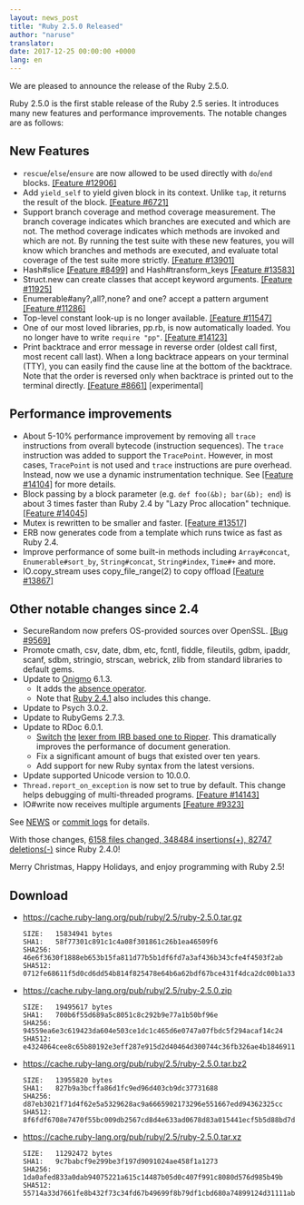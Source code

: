 ```yaml
---
layout: news_post
title: "Ruby 2.5.0 Released"
author: "naruse"
translator:
date: 2017-12-25 00:00:00 +0000
lang: en
---
```


We are pleased to announce the release of the Ruby 2.5.0.

Ruby 2.5.0 is the first stable release of the Ruby 2.5 series. It introduces many new features and performance improvements. The notable changes are as follows:

## New Features

- `rescue`/`else`/`ensure` are now allowed to be used directly with `do`/`end` blocks. [&#x5b;Feature #12906&#x5d;](https://bugs.ruby-lang.org/issues/12906)
- Add `yield_self` to yield given block in its context. Unlike `tap`, it returns the result of the block. [&#x5b;Feature #6721&#x5d;](https://bugs.ruby-lang.org/issues/6721)
- Support branch coverage and method coverage measurement.
  The branch coverage indicates which branches are executed and which are not. The method coverage indicates which methods are invoked and which are not. By running the test suite with these new features, you will know which branches and methods are executed, and evaluate total coverage of the test suite more strictly. [&#x5b;Feature #13901&#x5d;](https://bugs.ruby-lang.org/issues/13901)
- Hash#slice [&#x5b;Feature #8499&#x5d;](https://bugs.ruby-lang.org/issues/8499) and Hash#transform_keys [&#x5b;Feature #13583&#x5d;](https://bugs.ruby-lang.org/issues/13583)
- Struct.new can create classes that accept keyword arguments. [&#x5b;Feature #11925&#x5d;](https://bugs.ruby-lang.org/issues/11925)
- Enumerable#any?,all?,none? and one? accept a pattern argument [&#x5b;Feature #11286&#x5d;](https://bugs.ruby-lang.org/issues/11286)
- Top-level constant look-up is no longer available. [&#x5b;Feature #11547&#x5d;](https://bugs.ruby-lang.org/issues/11547)
- One of our most loved libraries, pp.rb, is now automatically loaded.  You no longer have to write `require "pp"`. [&#x5b;Feature #14123&#x5d;](https://bugs.ruby-lang.org/issues/14123)
- Print backtrace and error message in reverse order (oldest call first, most recent call last). When a long backtrace appears on your terminal (TTY), you can easily find the cause line at the bottom of the backtrace. Note that the order is reversed only when backtrace is printed out to the terminal directly. [&#x5b;Feature #8661&#x5d;](https://bugs.ruby-lang.org/issues/8661) [experimental]

## Performance improvements

- About 5-10% performance improvement by removing all `trace` instructions from overall bytecode (instruction sequences).
  The `trace` instruction was added to support the `TracePoint`. However, in most cases, `TracePoint` is not used and `trace` instructions are pure overhead. Instead, now we use a dynamic instrumentation technique. See [&#x5b;Feature #14104&#x5d;](https://bugs.ruby-lang.org/issues/14104) for more details.
- Block passing by a block parameter (e.g. `def foo(&b); bar(&b); end`) is about 3 times faster than Ruby 2.4 by "Lazy Proc allocation" technique. [&#x5b;Feature #14045&#x5d;](https://bugs.ruby-lang.org/issues/14045)
- Mutex is rewritten to be smaller and faster. [&#x5b;Feature #13517&#x5d;](https://bugs.ruby-lang.org/issues/13517)
- ERB now generates code from a template which runs twice as fast as Ruby 2.4.
- Improve performance of some built-in methods including `Array#concat`, `Enumerable#sort_by`, `String#concat`, `String#index`, `Time#+` and more.
- IO.copy_stream uses copy_file_range(2) to copy offload [&#x5b;Feature #13867&#x5d;](https://bugs.ruby-lang.org/issues/13867)

## Other notable changes since 2.4

- SecureRandom now prefers OS-provided sources over OpenSSL. [&#x5b;Bug #9569&#x5d;](https://bugs.ruby-lang.org/issues/9569)
- Promote cmath, csv, date, dbm, etc, fcntl, fiddle, fileutils, gdbm, ipaddr, scanf, sdbm, stringio, strscan, webrick, zlib from standard libraries to default gems.
- Update to [Onigmo](https://github.com/k-takata/Onigmo/) 6.1.3.
  - It adds the [absence operator](https://github.com/k-takata/Onigmo/issues/87).
  - Note that [Ruby 2.4.1](https://www.ruby-lang.org/en/news/2017/03/22/ruby-2-4-1-released/) also includes this change.
- Update to Psych 3.0.2.
- Update to RubyGems 2.7.3.
- Update to RDoc 6.0.1.
  - [Switch](https://github.com/ruby/rdoc/pull/512) [](https://github.com/ruby/rdoc/pull/512)[the](https://github.com/ruby/rdoc/pull/512) [lexer from IRB based one to Ripper](https://github.com/ruby/rdoc/pull/512). This dramatically improves the performance of document generation.
  - Fix a significant amount of bugs that existed over ten years.
  - Add support for new Ruby syntax from the latest versions.
- Update supported Unicode version to 10.0.0.
- `Thread.report_on_exception` is now set to true by default. This change helps debugging of multi-threaded programs. [&#x5b;Feature #14143&#x5d;](https://bugs.ruby-lang.org/issues/14143)
- IO#write now receives multiple arguments [&#x5b;Feature #9323&#x5d;](https://bugs.ruby-lang.org/issues/9323)

See [NEWS](https://github.com/ruby/ruby/blob/v2_5_0/NEWS) or [commit logs](https://github.com/ruby/ruby/compare/v2_4_0...v2_5_0) for details.

With those changes,
[6158 files changed, 348484 insertions(+), 82747 deletions(-)](https://github.com/ruby/ruby/compare/v2_4_0...v2_5_0)
since Ruby 2.4.0!

Merry Christmas, Happy Holidays, and enjoy programming with Ruby 2.5!

## Download

* <https://cache.ruby-lang.org/pub/ruby/2.5/ruby-2.5.0.tar.gz>

      SIZE:   15834941 bytes
      SHA1:   58f77301c891c1c4a08f301861c26b1ea46509f6
      SHA256: 46e6f3630f1888eb653b15fa811d77b5b1df6fd7a3af436b343cfe4f4503f2ab
      SHA512: 0712fe68611f5d0cd6dd54b814f825478e64b6a62bdf67bce431f4dca2dc00b1a33f77bebfbcd0a151118a1152554ab457decde435b424aa1f004bc0aa40580d

* <https://cache.ruby-lang.org/pub/ruby/2.5/ruby-2.5.0.zip>

      SIZE:   19495617 bytes
      SHA1:   700b6f55d689a5c8051c8c292b9e77a1b50bf96e
      SHA256: 94559ea6e3c619423da604e503ce1dc1c465d6e0747a07fbdc5f294acaf14c24
      SHA512: e4324064cee8c65b80192e3eff287e915d2d40464d300744c36fb326ae4b1846911400a99d4332192d8a217009d3a5209b43eb5e8bc0b739035bef89cc493e84

* <https://cache.ruby-lang.org/pub/ruby/2.5/ruby-2.5.0.tar.bz2>

      SIZE:   13955820 bytes
      SHA1:   827b9a3bcffa86d1fc9ed96d403cb9dc37731688
      SHA256: d87eb3021f71d4f62e5a5329628ac9a6665902173296e551667edd94362325cc
      SHA512: 8f6fdf6708e7470f55bc009db2567cd8d4e633ad0678d83a015441ecf5b5d88bd7da8fb8533a42157ff83b74d00b6dc617d39bbb17fc2c6c12287a1d8eaa0f2c

* <https://cache.ruby-lang.org/pub/ruby/2.5/ruby-2.5.0.tar.xz>

      SIZE:   11292472 bytes
      SHA1:   9c7babcf9e299be3f197d9091024ae458f1a1273
      SHA256: 1da0afed833a0dab94075221a615c14487b05d0c407f991c8080d576d985b49b
      SHA512: 55714a33d7661fe8b432f73c34fd67b49699f8b79df1cbd680a74899124d31111ab0f444677672aac1ba725820182940d485efb2db0bf2bc96737c5d40c54578
